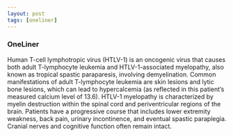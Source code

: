```yaml
---
layout: post
tags: [oneliner]
---
```



### OneLiner

Human T-cell lymphotropic virus (HTLV-1) is an oncogenic virus that causes both adult T-lymphocyte leukemia and HTLV-1-associated myelopathy, also known as tropical spastic paraparesis, involving demyelination. Common manifestations of adult T-lymphocyte leukemia are skin lesions and lytic bone lesions, which can lead to hypercalcemia (as reflected in this patient’s measured calcium level of 13.6). HTLV-1 myelopathy is characterized by myelin destruction within the spinal cord and periventricular regions of the brain. Patients have a progressive course that includes lower extremity weakness, back pain, urinary incontinence, and eventual spastic paraplegia. Cranial nerves and cognitive function often remain intact.

